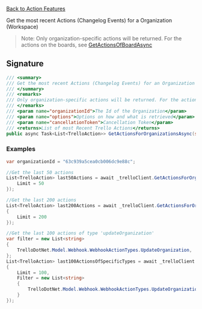 [Back to Action Features](TrelloClient#action-features)

Get the most recent Actions (Changelog Events) for a Organization (Workspace)

> Note: Only organization-specific actions will be returned. For the actions on the boards, see [GetActionsOfBoardAsync](GetActionsOfBoardAsync)

## Signature
```cs
/// <summary>
/// Get the most recent Actions (Changelog Events) for an Organization
/// </summary>
/// <remarks>
/// Only organization-specific actions will be returned. For the actions on the boards, see GetActionsOfBoardAsync
/// </remarks>
/// <param name="organizationId">The Id of the Organization</param>
/// <param name="options">Options on how and what is retrieved</param>
/// <param name="cancellationToken">Cancellation Token</param>
/// <returns>List of most Recent Trello Actions</returns>
public async Task<List<TrelloAction>> GetActionsForOrganizationsAsync(string organizationId, GetActionsOptions options, CancellationToken cancellationToken = default)
```
### Examples

```cs
var organizationId = "63c939a5cea0cb006dc9e88c";

//Get the last 50 actions
List<TrelloAction> last50Actions = await _trelloClient.GetActionsForOrganizationsAsync(organizationId, new GetActionsOptions {
    Limit = 50
});

//Get the last 200 actions
List<TrelloAction> last200Actions = await _trelloClient.GetActionsForOrganizationsAsync(organizationId, new GetActionsOptions
{
    Limit = 200
});

//Get the last 100 actions of type 'updateOrganization'
var filter = new List<string>
{
    TrelloDotNet.Model.Webhook.WebhookActionTypes.UpdateOrganization,
};
List<TrelloAction> last100ActionsOfSpecificTypes = await _trelloClient.GetActionsForOrganizationsAsync(organizationId, new GetActionsOptions
{
    Limit = 100,
    Filter = new List<string>
    {
        TrelloDotNet.Model.Webhook.WebhookActionTypes.UpdateOrganization,
    }
});
```